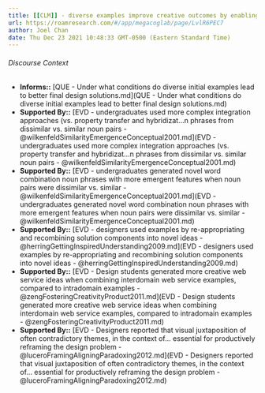 ```yaml
---
title: [[CLM]] - diverse examples improve creative outcomes by enabling novel conceptual integrations
url: https://roamresearch.com/#/app/megacoglab/page/LvlR6PEC7
author: Joel Chan
date: Thu Dec 23 2021 10:48:33 GMT-0500 (Eastern Standard Time)
---
```




###### Discourse Context

- **Informs::** [QUE - Under what conditions do diverse initial examples lead to better final design solutions.md](QUE - Under what conditions do diverse initial examples lead to better final design solutions.md)
- **Supported By::** [EVD - undergraduates used more complex integration approaches (vs. property transfer and hybridizat...n phrases from dissimilar vs. similar noun pairs - @wilkenfeldSimilarityEmergenceConceptual2001.md](EVD - undergraduates used more complex integration approaches (vs. property transfer and hybridizat...n phrases from dissimilar vs. similar noun pairs - @wilkenfeldSimilarityEmergenceConceptual2001.md)
- **Supported By::** [EVD - undergraduates generated novel word combination noun phrases with more emergent features when noun pairs were dissimilar vs. similar - @wilkenfeldSimilarityEmergenceConceptual2001.md](EVD - undergraduates generated novel word combination noun phrases with more emergent features when noun pairs were dissimilar vs. similar - @wilkenfeldSimilarityEmergenceConceptual2001.md)
- **Supported By::** [EVD - designers used examples by re-appropriating and recombining solution components into novel ideas - @herringGettingInspiredUnderstanding2009.md](EVD - designers used examples by re-appropriating and recombining solution components into novel ideas - @herringGettingInspiredUnderstanding2009.md)
- **Supported By::** [EVD - Design students generated more creative web service ideas when combining interdomain web service examples, compared to intradomain examples - @zengFosteringCreativityProduct2011.md](EVD - Design students generated more creative web service ideas when combining interdomain web service examples, compared to intradomain examples - @zengFosteringCreativityProduct2011.md)
- **Supported By::** [EVD - Designers reported that visual juxtaposition of often contradictory themes, in the context of... essential for productively reframing the design problem - @luceroFramingAligningParadoxing2012.md](EVD - Designers reported that visual juxtaposition of often contradictory themes, in the context of... essential for productively reframing the design problem - @luceroFramingAligningParadoxing2012.md)

